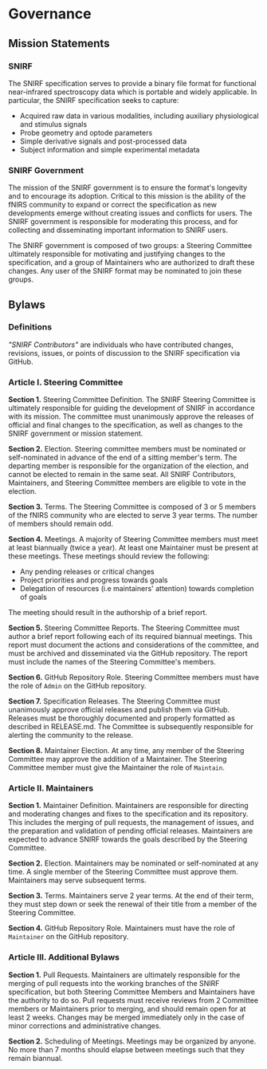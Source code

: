 # Governance

## Mission Statements
### SNIRF
The SNIRF specification serves to provide a binary file format for functional near-infrared spectroscopy data which is portable and widely applicable. In particular, the SNIRF specification seeks to capture:
- Acquired raw data in various modalities, including auxiliary physiological and stimulus signals
- Probe geometry and optode parameters
- Simple derivative signals and post-processed data
- Subject information and simple experimental metadata

### SNIRF Government
The mission of the SNIRF government is to ensure the format's longevity and to encourage its adoption. Critical to this mission is the ability of the fNIRS community to expand or correct the specification as new developments emerge without creating issues and conflicts for users. The SNIRF government is responsible for moderating this process, and for collecting and disseminating important information to SNIRF users.

The SNIRF government is composed of two groups: a Steering Committee ultimately responsible for motivating and justifying changes to the specification, and a group of Maintainers who are authorized to draft these changes.
Any user of the SNIRF format may be nominated to join these groups.

## Bylaws

### Definitions

_"SNIRF Contributors"_ are individuals who have contributed changes, revisions, issues, or points of discussion to the SNIRF specification via GitHub.

### Article I. Steering Committee

**Section 1.** Steering Committee Definition. The SNIRF Steering Committee is ultimately responsible for guiding the development of SNIRF in accordance with its mission. The committee must unanimously approve the releases of official and final changes to the specification, as well as changes to the SNIRF government or mission statement.

**Section 2.** Election. Steering committee members must be nominated or self-nominated in advance of the end of a sitting member's term. The departing member is responsible for the organization of the election, and cannot be elected to remain in the same seat. All SNIRF Contributors, Maintainers, and Steering Committee members are eligible to vote in the election.

**Section 3.** Terms. The Steering Committee is composed of 3 or 5 members of the fNIRS community who are elected to serve 3 year terms. The number of members should remain odd.

**Section 4.** Meetings. A majority of Steering Committee members must meet at least biannually (twice a year). At least one Maintainer must be present at these meetings. These meetings should review the following:
- Any pending releases or critical changes
- Project priorities and progress towards goals
- Delegation of resources (i.e maintainers' attention) towards completion of goals

The meeting should result in the authorship of a brief report.

**Section 5.** Steering Committee Reports. The Steering Committee must author a brief report following each of its required biannual meetings. This report must document the actions and considerations of the committee, and must be archived and disseminated via the GitHub repository. The report must include the names of the Steering Committee's members.

**Section 6.** GitHub Repository Role. Steering Committee members must have the role of `Admin` on the GitHub repository.  

**Section 7.** Specification Releases. The Steering Committee must unanimously approve official releases and publish them via GitHub. Releases must be thoroughly documented and properly formatted as described in RELEASE.md. The Committee is subsequently responsible for alerting the community to the release.

**Section 8.** Maintainer Election. At any time, any member of the Steering Committee may approve the addition of a Maintainer. The Steering Committee member must give the Maintainer the role of `Maintain`.

### Article II. Maintainers

**Section 1.** Maintainer Definition. Maintainers are responsible for directing and moderating changes and fixes to the specification and its repository. This includes the merging of pull requests, the management of issues, and the preparation and validation of pending official releases. Maintainers are expected to advance SNIRF towards the goals described by the Steering Committee.

**Section 2.** Election. Maintainers may be nominated or self-nominated at any time. A single member of the Steering Committee must approve them. Maintainers may serve subsequent terms.

**Section 3.** Terms. Maintainers serve 2 year terms. At the end of their term, they must step down or seek the renewal of their title from a member of the Steering Committee.

**Section 4.** GitHub Repository Role. Maintainers must have the role of `Maintainer` on the GitHub repository.

### Article III. Additional Bylaws

**Section 1.** Pull Requests. Maintainers are ultimately responsible for the merging of pull requests into the working branches of the SNIRF specification, but both Steering Committee Members and Maintainers have the authority to do so. Pull requests must receive reviews from 2 Committee members or Maintainers prior to merging, and should remain open for at least 2 weeks. Changes may be merged immediately only in the case of minor corrections and administrative changes.

**Section 2.** Scheduling of Meetings. Meetings may be organized by anyone. No more than 7 months should elapse between meetings such that they remain biannual.
